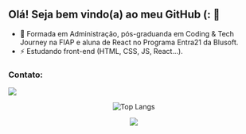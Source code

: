 ## Olá! Seja bem vindo(a) ao meu GitHub (: 👋
- 📖 Formada em Administração, pós-graduanda em Coding & Tech Journey na FIAP e aluna de React no Programa Entra21 da Blusoft.
- ⚡ Estudando front-end (HTML, CSS, JS, React...).

 ### Contato: 
<a href="https://www.linkedin.com/in/lara-berns-pereira/" target="_blank"><img src="https://img.shields.io/badge/-LinkedIn-%230077B5?style=for-the-badge&logo=linkedin&logoColor=white" target="_blank"></a> 

 <div align="center">
   
![Top Langs](https://github-readme-stats.vercel.app/api/top-langs/?username=laraberns&theme=tokyonight)

![](http://github-profile-summary-cards.vercel.app/api/cards/profile-details?username=laraberns&theme=tokyonight)
</div>

